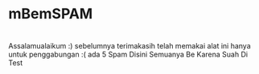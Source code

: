 # mBemSPAM
# 
Assalamualaikum :) sebelumnya terimakasih telah memakai alat ini hanya untuk penggabungan :( ada 5 Spam Disini Semuanya Be Karena Suah Di Test
